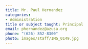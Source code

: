 ```yaml
---
title: Mr. Paul Hernandez
categories:
- Administration
title or subject taught: Principal
email: phernandez@azusa.org
phone: "(626) 852-8300"
photo: images/staff/IMG_0149.jpg
---
```


